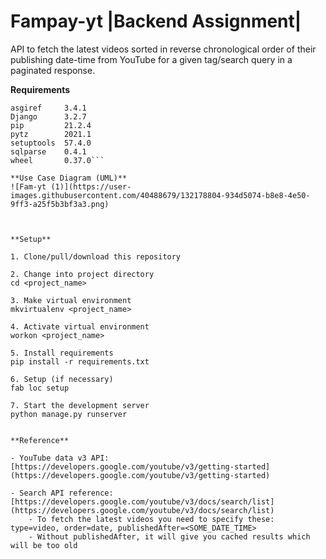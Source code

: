 # Fampay-yt |Backend Assignment|

API to fetch the latest videos sorted in reverse chronological order of their publishing date-time from YouTube for a given tag/search query in a paginated response.

**Requirements**
```
asgiref     3.4.1
Django      3.2.7
pip         21.2.4
pytz        2021.1
setuptools  57.4.0
sqlparse    0.4.1
wheel       0.37.0```

**Use Case Diagram (UML)**
![Fam-yt (1)](https://user-images.githubusercontent.com/40488679/132178804-934d5074-b8e8-4e50-9ff3-a25f5b3bf3a3.png)



**Setup**

1. Clone/pull/download this repository

2. Change into project directory
cd <project_name>

3. Make virtual environment
mkvirtualenv <project_name>

4. Activate virtual environment
workon <project_name>

5. Install requirements
pip install -r requirements.txt

6. Setup (if necessary)
fab loc setup

7. Start the development server
python manage.py runserver


**Reference**

- YouTube data v3 API: [https://developers.google.com/youtube/v3/getting-started](https://developers.google.com/youtube/v3/getting-started)

- Search API reference: [https://developers.google.com/youtube/v3/docs/search/list](https://developers.google.com/youtube/v3/docs/search/list)
    - To fetch the latest videos you need to specify these: type=video, order=date, publishedAfter=<SOME_DATE_TIME>
    - Without publishedAfter, it will give you cached results which will be too old
